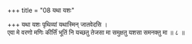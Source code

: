 +++
title = "08 यथा यशः"

+++
यथा यशः पृथिव्यां यथास्मिन् जातवेदसि ।  
एवा मे वरणो मणिः कीर्त्तिं भूतिं नि यच्छतु तेजसा मा समुक्षतु यशसा समनक्तु मा ॥ ८ ॥